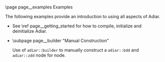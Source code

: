 \page page__examples Examples

The following examples provide an introduction to using all aspects of Adiar.

- See \ref page__getting_started for how to compile, initialize and deinitialize
  Adiar.

- \subpage page__builder "Manual Construction"

  Use of `adiar::builder` to manually construct a `adiar::bdd` and `adiar::zdd`
  node for node.
